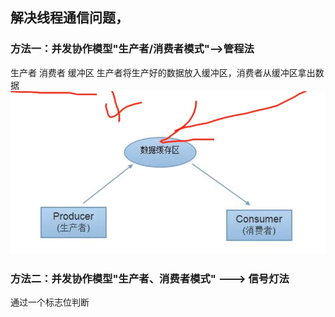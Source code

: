 ## 解决线程通信问题，
### 方法一：并发协作模型"生产者/消费者模式"-->管程法
生产者
消费者
缓冲区
生产者将生产好的数据放入缓冲区，消费者从缓冲区拿出数据
![img.png](img.png)

### 方法二：并发协作模型"生产者、消费者模式" ---> 信号灯法
通过一个标志位判断